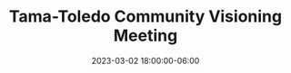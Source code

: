---
date: 2023-03-02 18:00:00-06:00
dates: 6:00 pm on the 1st Thursday of every month from Jan 2023 thru Dec 2023
draft: false
durationMinutes: 60
title: Tama-Toledo Community Visioning Meeting
---